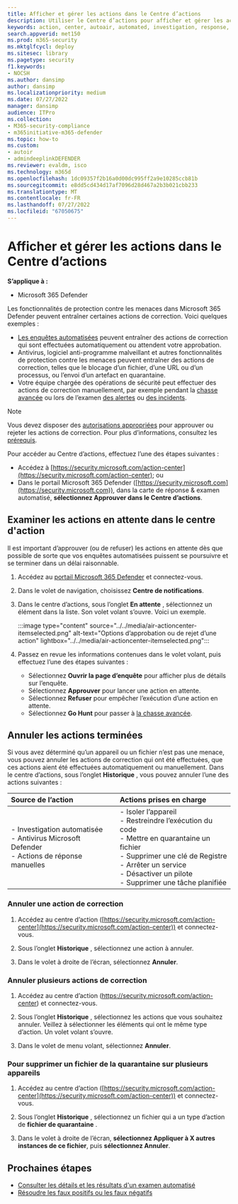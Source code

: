 ```yaml
---
title: Afficher et gérer les actions dans le Centre d’actions
description: Utiliser le Centre d’actions pour afficher et gérer les actions de correction
keywords: action, center, autoair, automated, investigation, response, remediation
search.appverid: met150
ms.prod: m365-security
ms.mktglfcycl: deploy
ms.sitesec: library
ms.pagetype: security
f1.keywords:
- NOCSH
ms.author: dansimp
author: dansimp
ms.localizationpriority: medium
ms.date: 07/27/2022
manager: dansimp
audience: ITPro
ms.collection:
- M365-security-compliance
- m365initiative-m365-defender
ms.topic: how-to
ms.custom:
- autoir
- admindeeplinkDEFENDER
ms.reviewer: evaldm, isco
ms.technology: m365d
ms.openlocfilehash: 1dc09357f2b16a0d00dc995ff2a9e10285ccb81b
ms.sourcegitcommit: e8dd5cd434d17af7096d28d467a2b3b021cbb233
ms.translationtype: MT
ms.contentlocale: fr-FR
ms.lasthandoff: 07/27/2022
ms.locfileid: "67050675"
---
```

# <a name="view-and-manage-actions-in-the-action-center"></a>Afficher et gérer les actions dans le Centre d’actions

**S’applique à :**
- Microsoft 365 Defender

Les fonctionnalités de protection contre les menaces dans Microsoft 365 Defender peuvent entraîner certaines actions de correction. Voici quelques exemples :

- [Les enquêtes automatisées](m365d-autoir.md) peuvent entraîner des actions de correction qui sont effectuées automatiquement ou attendent votre approbation.
- Antivirus, logiciel anti-programme malveillant et autres fonctionnalités de protection contre les menaces peuvent entraîner des actions de correction, telles que le blocage d’un fichier, d’une URL ou d’un processus, ou l’envoi d’un artefact en quarantaine.
- Votre équipe chargée des opérations de sécurité peut effectuer des actions de correction manuellement, par exemple pendant la [chasse avancée](advanced-hunting-overview.md) ou lors de l’examen [des alertes](investigate-alerts.md) ou [des incidents](investigate-incidents.md).

> [!NOTE]
> Vous devez disposer des [autorisations appropriées](m365d-action-center.md#required-permissions-for-action-center-tasks) pour approuver ou rejeter les actions de correction. Pour plus d’informations, consultez les [prérequis](m365d-configure-auto-investigation-response.md#prerequisites-for-automated-investigation-and-response-in-microsoft-365-defender).

Pour accéder au Centre d’actions, effectuez l’une des étapes suivantes :

- Accédez à [https://security.microsoft.com/action-center](https://security.microsoft.com/action-center); ou
- Dans le portail Microsoft 365 Defender ([https://security.microsoft.com](https://security.microsoft.com)), dans la carte de réponse & examen automatisé, **sélectionnez Approuver dans le Centre d’actions**.

## <a name="review-pending-actions-in-the-action-center"></a>Examiner les actions en attente dans le centre d'action

Il est important d’approuver (ou de refuser) les actions en attente dès que possible de sorte que vos enquêtes automatisées puissent se poursuivre et se terminer dans un délai raisonnable. 

1. Accédez au <a href="https://go.microsoft.com/fwlink/p/?linkid=2077139" target="_blank">portail Microsoft 365 Defender</a> et connectez-vous. 

2. Dans le volet de navigation, choisissez **Centre de notifications**. 

3. Dans le centre d’actions, sous l’onglet **En attente** , sélectionnez un élément dans la liste. Son volet volant s’ouvre. Voici un exemple.

   :::image type="content" source="../../media/air-actioncenter-itemselected.png" alt-text="Options d’approbation ou de rejet d’une action" lightbox="../../media/air-actioncenter-itemselected.png":::

4. Passez en revue les informations contenues dans le volet volant, puis effectuez l’une des étapes suivantes :
   - Sélectionnez **Ouvrir la page d’enquête** pour afficher plus de détails sur l’enquête.
   - Sélectionnez **Approuver** pour lancer une action en attente.
   - Sélectionnez **Refuser** pour empêcher l’exécution d’une action en attente.
   - Sélectionnez **Go Hunt** pour passer à [la chasse avancée](advanced-hunting-overview.md). 

## <a name="undo-completed-actions"></a>Annuler les actions terminées

Si vous avez déterminé qu’un appareil ou un fichier n’est pas une menace, vous pouvez annuler les actions de correction qui ont été effectuées, que ces actions aient été effectuées automatiquement ou manuellement. Dans le centre d’actions, sous l’onglet **Historique** , vous pouvez annuler l’une des actions suivantes :  

| Source de l’action | Actions prises en charge |
|:---|:---|
| - Investigation automatisée <br/>- Antivirus Microsoft Defender <br/>- Actions de réponse manuelles | - Isoler l’appareil <br/>- Restreindre l’exécution du code <br/>- Mettre en quarantaine un fichier <br/>- Supprimer une clé de Registre <br/>- Arrêter un service <br/>- Désactiver un pilote <br/>- Supprimer une tâche planifiée |

### <a name="undo-one-remediation-action"></a>Annuler une action de correction

1. Accédez au centre d’action ([https://security.microsoft.com/action-center](https://security.microsoft.com/action-center)) et connectez-vous.

2. Sous l’onglet **Historique** , sélectionnez une action à annuler.

3. Dans le volet à droite de l’écran, sélectionnez **Annuler**.

### <a name="undo-multiple-remediation-actions"></a>Annuler plusieurs actions de correction

1. Accédez au centre d’action (https://security.microsoft.com/action-center) et connectez-vous.

2. Sous l’onglet **Historique** , sélectionnez les actions que vous souhaitez annuler. Veillez à sélectionner les éléments qui ont le même type d’action. Un volet volant s’ouvre.

3. Dans le volet de menu volant, sélectionnez **Annuler**.

### <a name="to-remove-a-file-from-quarantine-across-multiple-devices"></a>Pour supprimer un fichier de la quarantaine sur plusieurs appareils 

1. Accédez au centre d’action ([https://security.microsoft.com/action-center](https://security.microsoft.com/action-center)) et connectez-vous.

2. Sous l’onglet **Historique** , sélectionnez un fichier qui a un type d’action de **fichier de quarantaine** .

3. Dans le volet à droite de l’écran, **sélectionnez Appliquer à X autres instances de ce fichier**, puis **sélectionnez Annuler**.

## <a name="next-steps"></a>Prochaines étapes

- [Consulter les détails et les résultats d'un examen automatisé](m365d-autoir-results.md)
- [Résoudre les faux positifs ou les faux négatifs](m365d-autoir-report-false-positives-negatives.md)
